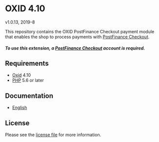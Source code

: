 # OXID 4.10

v1.0.13, 2019-8

This repository contains the OXID  PostFinance Checkout payment module that enables the shop to process payments with [PostFinance Checkout](https://www.postfinance.ch/checkout).

##### To use this extension, a [PostFinance Checkout](https://www.postfinance.ch/checkout) account is required.

## Requirements

* [Oxid](https://www.oxid-esales.com/) 4.10
* [PHP](http://php.net/) 5.6 or later

## Documentation

* [English](https://plugin-documentation.postfinance-checkout.ch/pfpayments/oxid-4.10/1.0.13/docs/en/documentation.html)

## License

Please see the [license file](https://github.com/pfpayments/oxid-4.10/blob/1.0.13/LICENSE) for more information.